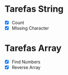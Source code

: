 # Tarefas String 

- [x] Count
- [x] MIssing Character

# Tarefas Array

- [x] Find Numbers
- [x] Reverse Array
